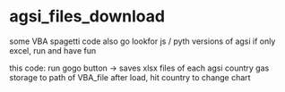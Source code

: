 # agsi_files_download
some VBA spagetti code
also go lookfor js / pyth versions of agsi
if only excel, run and have fun

this code:
run gogo button -> saves xlsx files of each agsi country gas storage to path of VBA_file
after load, hit country to change chart

